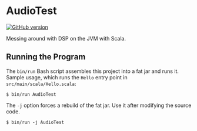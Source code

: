 # AudioTest

[![GitHub version](https://badge.fury.io/gh/mslinn%2FaudioTest.svg)](https://badge.fury.io/gh/mslinn%2FaudioTest)

Messing around with DSP on the JVM with Scala.

## Running the Program
The `bin/run` Bash script assembles this project into a fat jar and runs it.
Sample usage, which runs the `Hello` entry point in `src/main/scala/Hello.scala`:

```
$ bin/run AudioTest
```

The `-j` option forces a rebuild of the fat jar.
Use it after modifying the source code.

```
$ bin/run -j AudioTest
```
